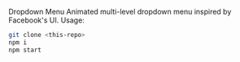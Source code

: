 Dropdown Menu
Animated multi-level dropdown menu inspired by Facebook's  UI.
Usage:

```bash
git clone <this-repo>
npm i
npm start
```
